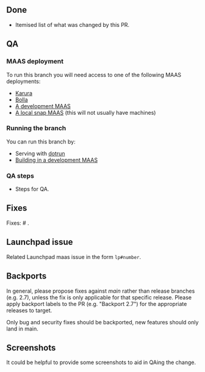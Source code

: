 ## Done

- Itemised list of what was changed by this PR.

## QA

### MAAS deployment

To run this branch you will need access to one of the following MAAS deployments:

- [Karura](/HACKING.md#karura)
- [Bolla](/HACKING.md#bolla)
- [A development MAAS](/HACKING.md#development-deployment)
- [A local snap MAAS](/HACKING.md#snap-deployment) (this will not usually have machines)

### Running the branch

You can run this branch by:

- Serving with [dotrun](/HACKING.md#maas-ui-development-setup)
- [Building in a development MAAS](/HACKING.md#running-maas-ui-from-a-development-maas)

### QA steps

- Steps for QA.

## Fixes

Fixes: # .

## Launchpad issue

Related Launchpad maas issue in the form `lp#number`.

## Backports

In general, please propose fixes against _main_ rather than release branches (e.g. 2.7), unless the fix is only applicable for that specific release. Please apply backport labels to the PR (e.g. "Backport 2.7") for the appropriate releases to target.

Only bug and security fixes should be backported, new features should only land in main.

## Screenshots

It could be helpful to provide some screenshots to aid in QAing the change.
